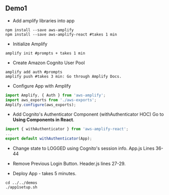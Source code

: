 ## Demo1
* Add amplify libraries into app
```shell
npm install --save aws-amplify 
npm install --save aws-amplify-react #takes 1 min
```
* Initialize Amplify
```shell
amplify init #prompts + takes 1 min
```
* Create Amazon Cognito User Pool
```shell
amplify add auth #prompts
amplify push #takes 3 min: Go through Amplify Docs.
```
* Configure App with Amplify
```js
import Amplify, { Auth } from 'aws-amplify';
import aws_exports from './aws-exports';
Amplify.configure(aws_exports);
```
* Add Cognito's Authenticator Component (withAuthenticator HOC) Go to **Using Components in React**.
```js
import { withAuthenticator } from 'aws-amplify-react';
...
export default withAuthenticator(App);
```

* Change state to LOGGED using Cognito's session info. App.js Lines 36-44

* Remove Previous Login Button. Header.js lines 27-29.

* Deploy App - takes 5 minutes.
```shell
cd ../../demos
./app1setup.sh
```
